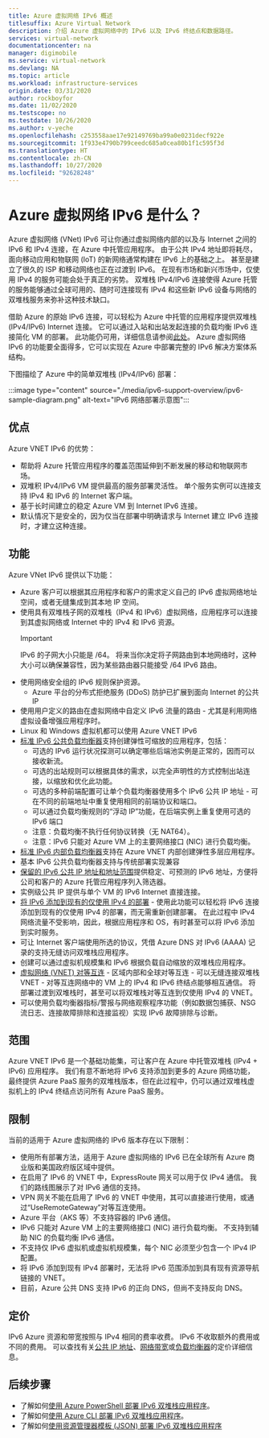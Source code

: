 ```yaml
---
title: Azure 虚拟网络 IPv6 概述
titlesuffix: Azure Virtual Network
description: 介绍 Azure 虚拟网络中的 IPv6 以及 IPv6 终结点和数据路径。
services: virtual-network
documentationcenter: na
manager: digimobile
ms.service: virtual-network
ms.devlang: NA
ms.topic: article
ms.workload: infrastructure-services
origin.date: 03/31/2020
author: rockboyfor
ms.date: 11/02/2020
ms.testscope: no
ms.testdate: 10/26/2020
ms.author: v-yeche
ms.openlocfilehash: c253558aae17e92149769ba99a0e0231decf922e
ms.sourcegitcommit: 1f933e4790b799ceedc685a0cea80b1f1c595f3d
ms.translationtype: HT
ms.contentlocale: zh-CN
ms.lasthandoff: 10/27/2020
ms.locfileid: "92628248"
---
```

# <a name="what-is-ipv6-for-azure-virtual-network"></a>Azure 虚拟网络 IPv6 是什么？

Azure 虚拟网络 (VNet) IPv6 可让你通过虚拟网络内部的以及与 Internet 之间的 IPv6 和 IPv4 连接，在 Azure 中托管应用程序。 由于公共 IPv4 地址即将耗尽，面向移动应用和物联网 (IoT) 的新网络通常构建在 IPv6 上的基础之上。 甚至是建立了很久的 ISP 和移动网络也正在过渡到 IPv6。 在现有市场和新兴市场中，仅使用 IPv4 的服务可能会处于真正的劣势。 双堆栈 IPv4/IPv6 连接使得 Azure 托管的服务能够通过全球可用的、随时可连接现有 IPv4 和这些新 IPv6 设备与网络的双堆栈服务来弥补这种技术缺口。

借助 Azure 的原始 IPv6 连接，可以轻松为 Azure 中托管的应用程序提供双堆栈 (IPv4/IPv6) Internet 连接。 它可以通过入站和出站发起连接的负载均衡 IPv6 连接简化 VM 的部署。 此功能仍可用，详细信息请参阅[此处](../load-balancer/load-balancer-ipv6-overview.md)。
Azure 虚拟网络 IPv6 的功能要全面得多，它可以实现在 Azure 中部署完整的 IPv6 解决方案体系结构。

下图描绘了 Azure 中的简单双堆栈 (IPv4/IPv6) 部署：

:::image type="content" source="./media/ipv6-support-overview/ipv6-sample-diagram.png" alt-text="IPv6 网络部署示意图":::

## <a name="benefits"></a>优点

Azure VNET IPv6 的优势：

- 帮助将 Azure 托管应用程序的覆盖范围延伸到不断发展的移动和物联网市场。
- 双堆积 IPv4/IPv6 VM 提供最高的服务部署灵活性。 单个服务实例可以连接支持 IPv4 和 IPv6 的 Internet 客户端。
- 基于长时间建立的稳定 Azure VM 到 Internet IPv6 连接。
- 默认情况下是安全的，因为仅当在部署中明确请求与 Internet 建立 IPv6 连接时，才建立这种连接。

## <a name="capabilities"></a>功能

Azure VNet IPv6 提供以下功能：

- Azure 客户可以根据其应用程序和客户的需求定义自己的 IPv6 虚拟网络地址空间，或者无缝集成到其本地 IP 空间。
- 使用具有双堆栈子网的双堆栈（IPv4 和 IPv6）虚拟网络，应用程序可以连接到其虚拟网络或 Internet 中的 IPv4 和 IPv6 资源。
    > [!IMPORTANT]
    > IPv6 的子网大小只能是 /64。  将来当你决定将子网路由到本地网络时，这种大小可以确保兼容性，因为某些路由器只能接受 /64 IPv6 路由。  
- 使用网络安全组的 IPv6 规则保护资源。
    - Azure 平台的分布式拒绝服务 (DDoS) 防护已扩展到面向 Internet 的公共 IP
- 使用用户定义的路由在虚拟网络中自定义 IPv6 流量的路由 - 尤其是利用网络虚拟设备增强应用程序时。
- Linux 和 Windows 虚拟机都可以使用 Azure VNET IPv6
- [标准 IPv6 公共负载均衡器](virtual-network-ipv4-ipv6-dual-stack-standard-load-balancer-powershell.md)支持创建弹性可缩放的应用程序，包括：
    - 可选的 IPv6 运行状况探测可以确定哪些后端池实例是正常的，因而可以接收新流。
    - 可选的出站规则可以根据具体的需求，以完全声明性的方式控制出站连接，以缩放和优化此功能。
    - 可选的多种前端配置可让单个负载均衡器使用多个 IPv6 公共 IP 地址 - 可在不同的前端地址中重复使用相同的前端协议和端口。
    - 可以通过负载均衡规则的“浮动 IP”功能，在后端实例上重复使用可选的 IPv6 端口 
    - 注意：负载均衡不执行任何协议转换（无 NAT64）。 
    - 注意：IPv6 只能对 Azure VM 上的主要网络接口 (NIC) 进行负载均衡。 
- [标准 IPv6 内部负载均衡器](ipv6-dual-stack-standard-internal-load-balancer-powershell.md)支持在 Azure VNET 内部创建弹性多层应用程序。   
- 基本 IPv6 公共负载均衡器支持与传统部署实现兼容
- [保留的 IPv6 公共 IP 地址和地址范围](ipv6-public-ip-address-prefix.md)提供稳定、可预测的 IPv6 地址，方便将公司和客户的 Azure 托管应用程序列入筛选器。
- 实例级公共 IP 提供与单个 VM 的 IPv6 Internet 直接连接。
- [将 IPv6 添加到现有的仅使用 IPv4 的部署](ipv6-add-to-existing-vnet-powershell.md) - 使用此功能可以轻松将 IPv6 连接添加到现有的仅使用 IPv4 的部署，而无需重新创建部署。  在此过程中 IPv4 网络流量不受影响，因此，根据应用程序和 OS，有时甚至可以将 IPv6 添加到实时服务。    
- 可让 Internet 客户端使用所选的协议，凭借 Azure DNS 对 IPv6 (AAAA) 记录的支持无缝访问双堆栈应用程序。 
- 创建可以通过虚拟机规模集和 IPv6 根据负载自动缩放的双堆栈应用程序。
- [虚拟网络 (VNET) 对等互连](virtual-network-peering-overview.md) - 区域内部和全球对等互连 - 可以无缝连接双堆栈 VNET - 对等互连网络中的 VM 上的 IPv4 和 IPv6 终结点能够相互通信。 将部署过渡到双堆栈时，甚至可以将双堆栈对等互连到仅使用 IPv4 的 VNET。 
- 可以使用负载均衡器指标/警报与网络观察程序功能（例如数据包捕获、NSG 流日志、连接故障排除和连接监视）实现 IPv6 故障排除与诊断。   

## <a name="scope"></a>范围
Azure VNET IPv6 是一个基础功能集，可让客户在 Azure 中托管双堆栈 (IPv4 + IPv6) 应用程序。  我们有意不断地将 IPv6 支持添加到更多的 Azure 网络功能，最终提供 Azure PaaS 服务的双堆栈版本，但在此过程中，仍可以通过双堆栈虚拟机上的 IPv4 终结点访问所有 Azure PaaS 服务。   

## <a name="limitations"></a>限制
当前的适用于 Azure 虚拟网络的 IPv6 版本存在以下限制：
- 使用所有部署方法，适用于 Azure 虚拟网络的 IPv6 已在全球所有 Azure 商业版和美国政府版区域中提供。  
- 在启用了 IPv6 的 VNET 中，ExpressRoute 网关可以用于仅 IPv4 通信。  我们的路线图展示了对 IPv6 通信的支持。   
- VPN 网关不能在启用了 IPv6 的 VNET 中使用，其可以直接进行使用，或通过“UseRemoteGateway”对等互连使用。
- Azure 平台（AKS 等）不支持容器的 IPv6 通信。  
- IPv6 只能对 Azure VM 上的主要网络接口 (NIC) 进行负载均衡。 不支持到辅助 NIC 的负载均衡 IPv6 通信。    
- 不支持仅 IPv6 虚拟机或虚拟机规模集，每个 NIC 必须至少包含一个 IPv4 IP 配置。 
- 将 IPv6 添加到现有 IPv4 部署时，无法将 IPv6 范围添加到具有现有资源导航链接的 VNET。  
- 目前，Azure 公共 DNS 支持 IPv6 的正向 DNS，但尚不支持反向 DNS。   

## <a name="pricing"></a>定价

IPv6 Azure 资源和带宽按照与 IPv4 相同的费率收费。 IPv6 不收取额外的费用或不同的费用。 可以查找有关[公共 IP 地址](https://www.azure.cn/pricing/details/ip-addresses/)、[网络带宽](https://www.azure.cn/pricing/details/data-transfer/)或[负载均衡器](https://www.azure.cn/pricing/details/load-balancer/)的定价详细信息。

## <a name="next-steps"></a>后续步骤

- 了解如何[使用 Azure PowerShell 部署 IPv6 双堆栈应用程序](virtual-network-ipv4-ipv6-dual-stack-standard-load-balancer-powershell.md)。
- 了解如何[使用 Azure CLI 部署 IPv6 双堆栈应用程序](virtual-network-ipv4-ipv6-dual-stack-standard-load-balancer-cli.md)。
- 了解如何[使用资源管理器模板 (JSON) 部署 IPv6 双堆栈应用程序](ipv6-configure-standard-load-balancer-template-json.md)

<!-- Update_Description: update meta properties, wording update, update link -->